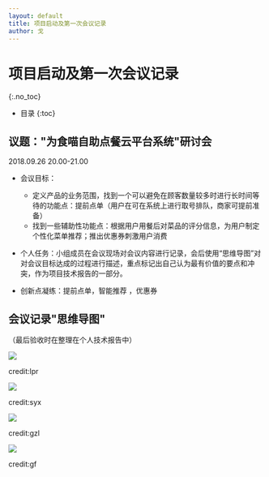 ```yaml
---
layout: default
title: 项目启动及第一次会议记录
author: 戈
---
```


# 项目启动及第一次会议记录
{:.no_toc}

* 目录
{:toc}

## 议题："为食喵自助点餐云平台系统"研讨会

2018.09.26 20.00-21.00

- 会议目标：
   - 定义产品的业务范围，找到一个可以避免在顾客数量较多时进行长时间等待的功能点：提前点单（用户在可在系统上进行取号排队，商家可提前准备）
   - 找到一些辅助性功能点：根据用户用餐后对菜品的评分信息，为用户制定个性化菜单推荐；推出优惠券刺激用户消费

- 个人任务：小组成员在会议现场对会议内容进行记录，会后使用“思维导图”对对会议目标达成的过程进行描述，重点标记出自己认为最有价值的要点和冲突，作为项目技术报告的一部分。

- 创新点凝练：提前点单，智能推荐 ，优惠券

## 会议记录"思维导图"
（最后验收时在整理在个人技术报告中）

![][1]

credit:lpr

![][2]

credit:syx

![][3]

credit:gzl

![][4]

credit:gf




[1]: https://raw.githubusercontent.com/PeakGe/Mind-Map/master/MindMap1-lpr.png
[2]: https://raw.githubusercontent.com/PeakGe/Mind-Map/master/MindMap1-syx.png
[3]: https://raw.githubusercontent.com/PeakGe/Mind-Map/master/MindMap1-gzl.png
[4]: https://raw.githubusercontent.com/PeakGe/Mind-Map/master/MindMap1-gf.png
